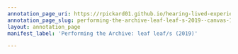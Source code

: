 ```yaml
---
annotation_page_uri: https://rpickard01.github.io/hearing-lived-experience/annotations/performing-the-archive-leaf-leaf-s-2019--canvas-1-1969.json
annotation_page_slug: performing-the-archive-leaf-leaf-s-2019--canvas-1-1969
layout: annotation_page
manifest_label: 'Performing the Archive: leaf leaf/s (2019)'

---
```

